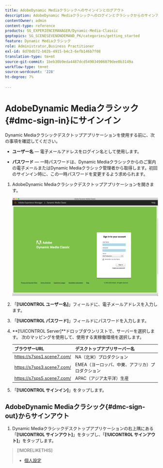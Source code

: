 ```yaml
---
title: AdobeDynamic Mediaクラシックへのサインインとログアウト
description: AdobeDynamic Mediaクラシックへのログインとクラシックからのサインアウト、および北米(NA)、ヨーロッパ、中東、アフリカ(EMEA)、アジア太平洋(APAC)の本番環境サーバーへの接続について説明します。
contentOwner: admin
content-type: reference
products: SG_EXPERIENCEMANAGER/Dynamic-Media-Classic
geptopics: SG_SCENESEVENONDEMAND_PK/categories/getting_started
feature: Dynamic Mediaクラシック
role: Administrator,Business Practitioner
exl-id: 8d70db72-b02b-4915-b4c3-6efb146b7f08
translation-type: tm+mt
source-git-commit: 1beb30b9eda4487dcd549034906079dee0b3149a
workflow-type: tm+mt
source-wordcount: '228'
ht-degree: 7%

---
```


<!-- UPDATE THIS TOPIC AFTER DECEMBER 31, 2020!!!!! -->

# AdobeDynamic Mediaクラシック{#dmc-sign-in}にサインイン

Dynamic Mediaクラシックデスクトップアプリケーションを使用する前に、次の事項を確認してください。

* **ユーザー名**  — 電子メールアドレスをログイン名として使用します。

* **パスワード**  — 一時パスワードは、Dynamic Mediaクラシックからのご案内の電子メールまたはDynamic Mediaクラシック管理者から取得します。初回のサインイン時に、この一時パスワードを変更するよう求められます。

1. AdobeDynamic Mediaクラシックデスクトップアプリケーションを開きます。

   ![Dynamic Mediaクラシックサインイン](/help/assets/dmclassic-login1.png)

1. 「**[!UICONTROL ユーザー名]**」フィールドに、電子メールアドレスを入力します。
1. 「**[!UICONTROL パスワード]**」フィールドにパスワードを入力します。
1. **[!UICONTROL Server]**ドロップダウンリストで、サーバーを選択します。
次のマッピングを使用して、使用する実稼働環境を選択します。

   | ブラウザーURL | デスクトップアプリサーバー名 |
   |---|---|
   | https://s7sps1.scene7.com/ | NA（北米）プロダクション |
   | https://s7sps3.scene7.com/ | EMEA（ヨーロッパ、中東、アフリカ）プロダクション |
   | https://s7sps5.scene7.com/ | APAC（アジア太平洋）生産 |

1. 「**[!UICONTROL サインイン]**」をタップします。

## AdobeDynamic Mediaクラシック{#dmc-sign-out}からサインアウト

1. Dynamic Mediaクラシックデスクトップアプリケーションの右上隅にある「**[!UICONTROL サインアウト]**」をタップし、「**[!UICONTROL サインアウト]**」をタップします。

>[!MORELIKETHIS]
>
>* [個人設定](personal-setup.md#personal_setup)


